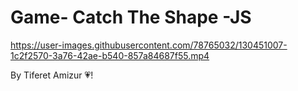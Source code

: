 # Game- Catch The Shape -JS

https://user-images.githubusercontent.com/78765032/130451007-1c2f2570-3a76-42ae-b540-857a84687f55.mp4

By Tiferet Amizur 💗!
